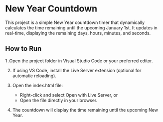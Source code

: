 # New Year Countdown

This project is a simple New Year countdown timer that dynamically calculates the time remaining until the upcoming January 1st. It updates in real-time, displaying the remaining days, hours, minutes, and seconds.


## How to Run

1 .Open the project folder in Visual Studio Code or your preferred editor.

2. If using VS Code, install the Live Server extension (optional for automatic reloading).

3. Open the index.html file:
   - Right-click and select Open with Live Server, or
   - Open the file directly in your browser.

4. The countdown will display the time remaining until the upcoming New Year.

